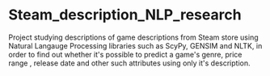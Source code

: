 # Steam_description_NLP_research
Project studying descriptions of game descriptions from Steam store using Natural Langauge Processing libraries such as ScyPy, GENSIM and NLTK, in order to find out whether it's possible to predict a game's genre, price range , release date and other such attributes using only it's description.
